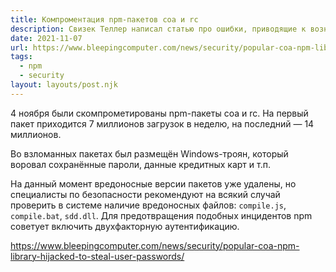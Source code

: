 ```yaml
---
title: Компроментация npm-пакетов coa и rc
description: Свизек Теллер написал статью про ошибки, приводящие к возникновению необработанных промисов
date: 2021-11-07
url: https://www.bleepingcomputer.com/news/security/popular-coa-npm-library-hijacked-to-steal-user-passwords/
tags:
  - npm 
  - security
layout: layouts/post.njk
---
```

4 ноября были скомпрометированы npm-пакеты coa и rc. На первый пакет приходится 7 миллионов загрузок в неделю, на последний — 14 миллионов.

Во взломанных пакетах был размещён Windows-троян, который воровал сохранённые пароли, данные кредитных карт и т.п.

На данный момент вредоносные версии пакетов уже удалены, но специалисты по безопасности рекомендуют на всякий случай проверить в системе наличие вредоносных файлов: `compile.js`, `compile.bat`, `sdd.dll`. Для предотвращения подобных инцидентов npm советует включить двухфакторную аутентификацию.

https://www.bleepingcomputer.com/news/security/popular-coa-npm-library-hijacked-to-steal-user-passwords/
